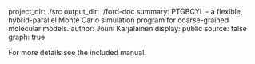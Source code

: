 project_dir: ./src
output_dir: ./ford-doc
summary: PTGBCYL - a flexible, hybrid-parallel Monte Carlo simulation program for coarse-grained molecular models.
author: Jouni Karjalainen
display: public
source: false
graph: true

For more details see the included manual.